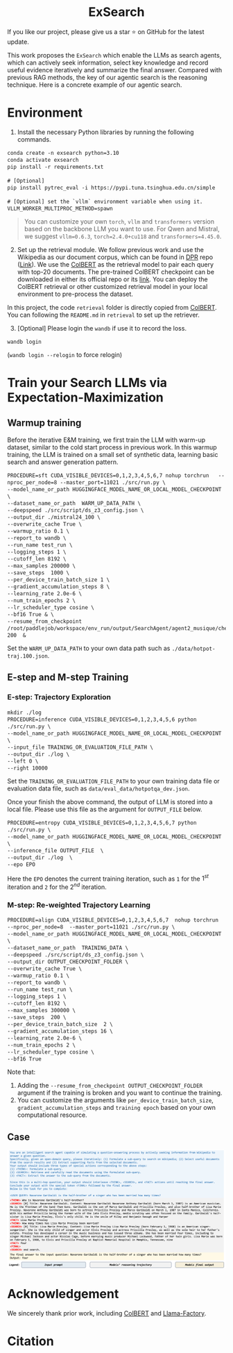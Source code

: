 
<div align="center">
   <h1>ExSearch</h1>
</div>
</div>

If you like our project, please give us a star ⭐ on GitHub for the latest update.



This work proposes the `ExSearch` which enable the LLMs as search agents, which can actively seek information, select key knowledge and record useful evidence iteratively and summarize the final answer. Compared with previous RAG methods, the key of our agentic search is the reasoning technique. Here is a concrete example of our agentic search.


# Environment

1. Install the necessary Python libraries by running the following commands.

```shell
conda create -n exsearch python=3.10
conda activate exsearch
pip install -r requirements.txt 

# [Optional]
pip install pytrec_eval -i https://pypi.tuna.tsinghua.edu.cn/simple

# [Optional] set the `vllm` environment variable when using it.
VLLM_WORKER_MULTIPROC_METHOD=spawn
```

> You can customize your own `torch`, `vllm` and `transformers` version based on the backbone LLM you want to use.
> For Qwen and Mistral, we suggest `vllm=0.6.3`, `torch=2.4.0+cu118` and `transformers=4.45.0`.

2. Set up the retrieval module. We follow previous work and use the Wikipedia as our document corpus, which can be found in [DPR](https://github.com/facebookresearch/DPR/blob/main/dpr/data/download_data.py) repo ([Link](https://dl.fbaipublicfiles.com/dpr/wikipedia_split/psgs_w100.tsv.gz)).
We use the [ColBERT](https://github.com/stanford-futuredata/ColBERT/tree/main) as the retrieval model to pair each query with top-20 documents. The pre-trained ColBERT checkpoint can be downloaded in either its official repo or its [link](https://downloads.cs.stanford.edu/nlp/data/colbert/colbertv2/colbertv2.0.tar.gz).
You can deploy the ColBERT retrieval or other customized retrieval model in your local environment to pre-process the dataset. 

In this project, the code `retrieval` folder is directly copied from [ColBERT](https://github.com/stanford-futuredata/ColBERT/tree/main). You can following the `README.md` in `retrieval` to set up the retriever.

3. [Optional] Please login the `wandb` if use it to record the loss.
```shell
wandb login
```
(`wandb login --relogin` to force relogin)


# Train your Search LLMs via Expectation-Maximization

## Warmup training
Before the iterative E&M training, we first train the LLM with warm-up dataset, similar to the cold start process in previous work.
In this warmup training, the LLM is trained on a small set of synthetic data, learning basic search and answer generation pattern.

```shell
PROCEDURE=sft CUDA_VISIBLE_DEVICES=0,1,2,3,4,5,6,7 nohup torchrun   --nproc_per_node=8 --master_port=11021 ./src/run.py \
--model_name_or_path HUGGINGFACE_MODEL_NAME_OR_LOCAL_MODEL_CHECKPOINT \
--dataset_name_or_path  WARM_UP_DATA_PATH \
--deepspeed ./src/script/ds_z3_config.json \
--output_dir ./mistral24_100 \
--overwrite_cache True \
--warmup_ratio 0.1 \
--report_to wandb \
--run_name test_run \
--logging_steps 1 \
--cutoff_len 8192 \
--max_samples 200000 \
--save_steps  1000 \
--per_device_train_batch_size 1 \
--gradient_accumulation_steps 8 \
--learning_rate 2.0e-6 \
--num_train_epochs 2 \
--lr_scheduler_type cosine \
--bf16 True & \
--resume_from_checkpoint /root/paddlejob/workspace/env_run/output/SearchAgent/agent2_musique/checkpoint-200  &
```

Set the `WARM_UP_DATA_PATH` to your own data path such as `./data/hotpot-traj.100.json`.


## E-step and M-step Training 

### E-step: Trajectory Exploration

```shell
mkdir ./log
PROCEDURE=inference CUDA_VISIBLE_DEVICES=0,1,2,3,4,5,6 python ./src/run.py \
--model_name_or_path HUGGINGFACE_MODEL_NAME_OR_LOCAL_MODEL_CHECKPOINT \
--input_file TRAINING_OR_EVALUATION_FILE_PATH \
--output_dir ./log \
--left 0 \
--right 10000
```
Set the `TRAINING_OR_EVALUATION_FILE_PATH` to your own training data file or evaluation data file, such as `data/eval_data/hotpotqa_dev.json`.

Once your finish the above command, the output of LLM is stored into a local file. Please use this file as the argument for `OUTPUT_FILE` below.
```shell
PROCEDURE=entropy CUDA_VISIBLE_DEVICES=0,1,2,3,4,5,6,7 python ./src/run.py \
--model_name_or_path HUGGINGFACE_MODEL_NAME_OR_LOCAL_MODEL_CHECKPOINT \
--inference_file OUTPUT_FILE  \
--output_dir ./log  \
--epo EPO
```
Here the `EPO` denotes the current training iteration, such as `1` for the $1^{st}$ iteration and `2` for the $2^{nd}$ iteration.

### M-step: Re-weighted Trajectory Learning

```shell
PROCEDURE=align CUDA_VISIBLE_DEVICES=0,1,2,3,4,5,6,7  nohup torchrun   --nproc_per_node=8  --master_port=11021 ./src/run.py \
--model_name_or_path HUGGINGFACE_MODEL_NAME_OR_LOCAL_MODEL_CHECKPOINT \
--dataset_name_or_path  TRAINING_DATA \
--deepspeed ./src/script/ds_z3_config.json \
--output_dir OUTPUT_CHECKPOINT_FOLDER \
--overwrite_cache True \
--warmup_ratio 0.1 \
--report_to wandb \
--run_name test_run \
--logging_steps 1 \
--cutoff_len 8192 \
--max_samples 300000 \
--save_steps  200 \
--per_device_train_batch_size  2 \
--gradient_accumulation_steps 16 \
--learning_rate 2.0e-6 \
--num_train_epochs 2 \
--lr_scheduler_type cosine \
--bf16 True 
```
Note that:
1. Adding the `--resume_from_checkpoint OUTPUT_CHECKPOINT_FOLDER` argument if the training is broken and you want to continue the training.
2. You can customize the arguments like `per_device_train_batch_size`, `gradient_accumulation_steps` and `training epoch` based on your own computational resource.

## Case

![img.png](./assets/image/case.png)

# Acknowledgement
We sincerely thank prior work, including [ColBERT](https://github.com/stanford-futuredata/ColBERT/tree/main) and [Llama-Factory](https://github.com/hiyouga/LLaMA-Factory/tree/main).


# Citation
```txt

```